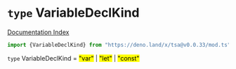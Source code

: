 # `type` VariableDeclKind

[Documentation Index](../README.md)

```ts
import {VariableDeclKind} from "https://deno.land/x/tsa@v0.0.33/mod.ts"
```

`type` VariableDeclKind = <mark>"var"</mark> | <mark>"let"</mark> | <mark>"const"</mark>